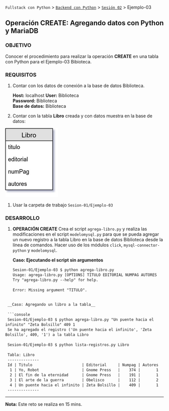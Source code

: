 `Fullstack con Python` > [`Backend con Python`](../../Readme.md) > [`Sesión 02`](../Readme.md) > Ejemplo-03
## Operación CREATE: Agregando datos con Python y MariaDB

### OBJETIVO
Conocer el procedimiento para realizar la operación __CREATE__ en una tabla con Python para el Ejemplo-03 Bibioteca.

### REQUISITOS
1. Contar con los datos de conexión a la base de datos Biblioteca.

   __Host:__ localhost
   __User:__ Biblioteca \
   __Password:__ Biblioteca \
   __Base de datos:__ Biblioteca

1. Contar con la tabla __Libro__ creada y con datos muestra en la base de datos:

  ![Tabla Libro](assets/tabla-libro.jpg)

1. Usar la carpeta de trabajo `Sesion-01/Ejemplo-03`

### DESARROLLO
1. __OPERACIÓN CREATE__ Crea el script `agrega-libro.py` y realiza las modificaciones en el script `modelomysql.py` para que se pueda agregar un nuevo registro a la tabla Libro en la base de datos Biblioteca desde la línea de comandos. Hacer uso de los módulos `click`, `mysql-connector-python` y `modelomysql`.

   __Caso: Ejecutando el script sin argumentos__

   ```console
   Sesion-01/Ejemplo-03 $ python agrega-libro.py
   Usage: agrega-libro.py [OPTIONS] TITULO EDITORIAL NUMPAG AUTORES
   Try "agrega-libro.py --help" for help.

   Error: Missing argument "TITULO".
  ```

   __Caso: Agregando un libro a la tabla__

   ```console
   Sesion-01/Ejemplo-03 $ python agrega-libro.py "Un puente hacia el infinito" "Zeta Bolsillo" 409 1
   Se ha agregado el registro ('Un puente hacia el infinito', 'Zeta Bolsillo', 409, '1') a la tabla Libro

   Sesion-01/Ejemplo-03 $ python lista-registros.py Libro

   Tabla: Libro
   --------------
   Id | Titulo                      | Editorial     | Numpag | Autores
    1 | Yo, Robot                   | Gnome Press   |    374 |       1
    2 | El fin de la eternidad      | Gnome Press   |    191 |       1
    3 | El arte de la guerra        | Obelisco      |    112 |       2
    4 | Un puente hacia el infinito | Zeta Bolsillo |    409 |       1
   --------------
   ```
   ***

__Nota:__ Este reto se realiza en 15 mins.
